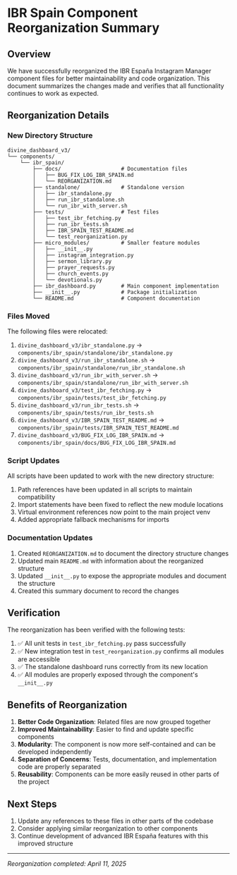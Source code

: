 # IBR Spain Component Reorganization Summary

## Overview

We have successfully reorganized the IBR España Instagram Manager component files for better maintainability and code organization. This document summarizes the changes made and verifies that all functionality continues to work as expected.

## Reorganization Details

### New Directory Structure

```
divine_dashboard_v3/
└── components/
    └── ibr_spain/
        ├── docs/                   # Documentation files
        │   ├── BUG_FIX_LOG_IBR_SPAIN.md
        │   └── REORGANIZATION.md
        ├── standalone/             # Standalone version
        │   ├── ibr_standalone.py
        │   ├── run_ibr_standalone.sh
        │   └── run_ibr_with_server.sh
        ├── tests/                  # Test files
        │   ├── test_ibr_fetching.py
        │   ├── run_ibr_tests.sh
        │   ├── IBR_SPAIN_TEST_README.md
        │   └── test_reorganization.py
        ├── micro_modules/          # Smaller feature modules
        │   ├── __init__.py
        │   ├── instagram_integration.py
        │   ├── sermon_library.py
        │   ├── prayer_requests.py
        │   ├── church_events.py
        │   └── devotionals.py
        ├── ibr_dashboard.py        # Main component implementation
        ├── __init__.py             # Package initialization
        └── README.md               # Component documentation
```

### Files Moved

The following files were relocated:

1. `divine_dashboard_v3/ibr_standalone.py` → `components/ibr_spain/standalone/ibr_standalone.py`
2. `divine_dashboard_v3/run_ibr_standalone.sh` → `components/ibr_spain/standalone/run_ibr_standalone.sh`
3. `divine_dashboard_v3/run_ibr_with_server.sh` → `components/ibr_spain/standalone/run_ibr_with_server.sh`
4. `divine_dashboard_v3/test_ibr_fetching.py` → `components/ibr_spain/tests/test_ibr_fetching.py`
5. `divine_dashboard_v3/run_ibr_tests.sh` → `components/ibr_spain/tests/run_ibr_tests.sh`
6. `divine_dashboard_v3/IBR_SPAIN_TEST_README.md` → `components/ibr_spain/tests/IBR_SPAIN_TEST_README.md`
7. `divine_dashboard_v3/BUG_FIX_LOG_IBR_SPAIN.md` → `components/ibr_spain/docs/BUG_FIX_LOG_IBR_SPAIN.md`

### Script Updates

All scripts have been updated to work with the new directory structure:

1. Path references have been updated in all scripts to maintain compatibility
2. Import statements have been fixed to reflect the new module locations
3. Virtual environment references now point to the main project venv
4. Added appropriate fallback mechanisms for imports

### Documentation Updates

1. Created `REORGANIZATION.md` to document the directory structure changes
2. Updated main `README.md` with information about the reorganized structure
3. Updated `__init__.py` to expose the appropriate modules and document the structure
4. Created this summary document to record the changes

## Verification

The reorganization has been verified with the following tests:

1. ✅ All unit tests in `test_ibr_fetching.py` pass successfully
2. ✅ New integration test in `test_reorganization.py` confirms all modules are accessible
3. ✅ The standalone dashboard runs correctly from its new location
4. ✅ All modules are properly exposed through the component's `__init__.py`

## Benefits of Reorganization

1. **Better Code Organization**: Related files are now grouped together
2. **Improved Maintainability**: Easier to find and update specific components
3. **Modularity**: The component is now more self-contained and can be developed independently
4. **Separation of Concerns**: Tests, documentation, and implementation code are properly separated
5. **Reusability**: Components can be more easily reused in other parts of the project

## Next Steps

1. Update any references to these files in other parts of the codebase
2. Consider applying similar reorganization to other components
3. Continue development of advanced IBR España features with this improved structure

---

*Reorganization completed: April 11, 2025*
